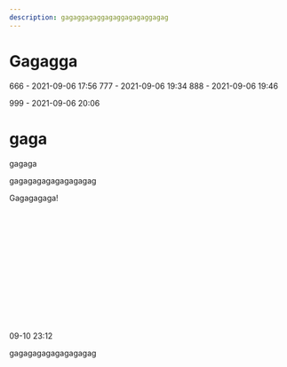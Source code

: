 ```yaml
---
description: gagaggagaggagaggagagaggagag
---
```


# Gagagga

666 - 2021-09-06 17:56
777 - 2021-09-06 19:34
888 - 2021-09-06 19:46

999 - 2021-09-06 20:06



# gaga
gagaga

gagagagagagagagagag

<html>
  <body>
    <div>
        <p>Gagagagaga!</p>
        <br><br><br><br><br><br><br><br><br><br><br><br>
        <script async src="https://telegram.org/js/telegram-widget.js?15" data-telegram-post="testo_channel/432" data-width="100%"></script>
    </div>
  </body>
</html>

09-10 23:12

gagagagagagagagagag


